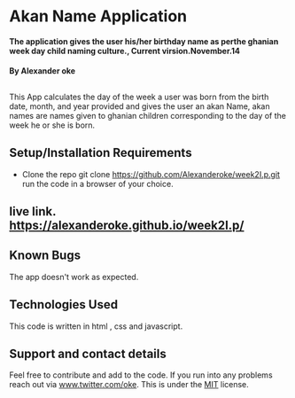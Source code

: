 # Akan Name Application
#### The application gives the user his/her birthday name as perthe ghanian week day child naming culture., Current virsion.November.14
#### By **Alexander oke**
##
This App calculates the day of the week a user was born from the birth date, month, and year provided and gives the user an akan Name, akan names are names given to ghanian children corresponding to the day of the week he or she is born.
## Setup/Installation Requirements
* Clone the repo git clone https://github.com/Alexanderoke/week2I.p.git
run the code in a browser of your choice.

## live link.  https://alexanderoke.github.io/week2I.p/
## Known Bugs
The app doesn't work as expected.
## Technologies Used
This code is written in html , css and javascript.
## Support and contact details
Feel free to contribute and add to the code. If you run into any problems reach out via www.twitter.com/oke.
This is under the [MIT](LICENSE) license.